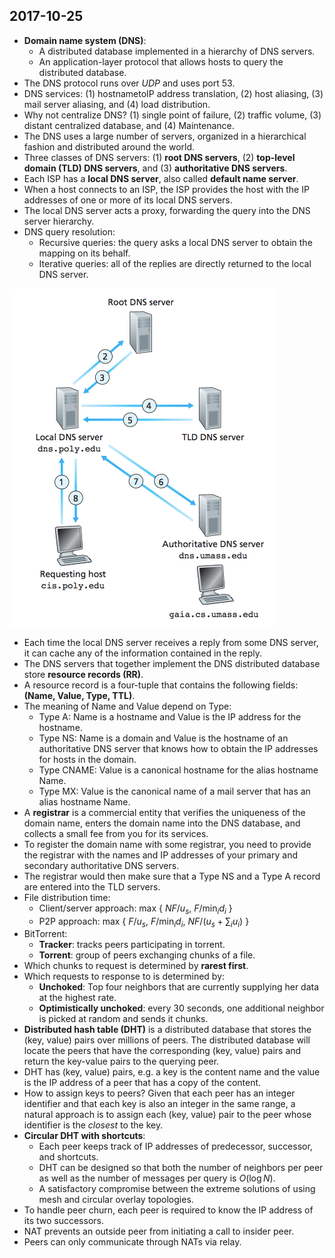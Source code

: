 ## 2017-10-25

- __Domain name system (DNS)__:
    - A distributed database implemented in a hierarchy of DNS servers.
    - An application-layer protocol that allows hosts to query the distributed database.
- The DNS protocol runs over _UDP_ and uses port 53.
- DNS services: (1) hostnametoIP address translation, (2) host aliasing, (3) mail server aliasing, and (4) load distribution.
- Why not centralize DNS? (1) single point of failure, (2) traffic volume, (3) distant centralized database, and (4) Maintenance.
- The DNS uses a large number of servers, organized in a hierarchical fashion and distributed around the world.
- Three classes of DNS servers: (1) __root DNS servers__, (2) __top-level domain (TLD) DNS servers__, and (3) __authoritative DNS servers__.
- Each ISP has a __local DNS server__, also called __default name server__.
- When a host connects to an ISP, the ISP provides the host with the IP addresses of one or more of its local DNS servers.
- The local DNS server acts a proxy, forwarding the query into the DNS server hierarchy.
- DNS query resolution:
    - Recursive queries: the query asks a local DNS server to obtain the mapping on its behalf.
    - Iterative queries: all of the replies are directly returned to the local DNS server.

![fig2-21.png](https://github.com/b00401062/b00401062.github.io/raw/master/Computer/Computer%20Networks/fig2-21.png)
- Each time the local DNS server receives a reply from some DNS server, it can cache any of the information contained in the reply.
- The DNS servers that together implement the DNS distributed database store __resource records (RR)__.
- A resource record is a four-tuple that contains the following fields: __(Name, Value, Type, TTL)__.
- The meaning of Name and Value depend on Type:
    - Type A: Name is a hostname and Value is the IP address for the hostname.
    - Type NS: Name is a domain and Value is the hostname of an authoritative DNS server that knows how to obtain the IP addresses for hosts in the domain.
    - Type CNAME: Value is a canonical hostname for the alias hostname Name.
    - Type MX: Value is the canonical name of a mail server that has an alias hostname Name.
- A __registrar__ is a commercial entity that verifies the uniqueness of the domain name, enters the domain name into the DNS database, and collects a small fee from you for its services.
- To register the domain name with some registrar, you need to provide the registrar with the names and IP addresses of your primary and secondary authoritative DNS servers.
- The registrar would then make sure that a Type NS and a Type A record are entered into the TLD servers.
- File distribution time:
    - Client/server approach: max { $NF/u_s$, $F/\min_i{d_i}$ }
    - P2P approach: max { $F/u_s$, $F/\min_i{d_i}$, $NF/(u_s + \sum_i u_i)$ }
- BitTorrent:
    - __Tracker__: tracks peers participating in torrent.
    - __Torrent__: group of peers exchanging chunks of a file.
- Which chunks to request is determined by __rarest first__.
- Which requests to response to is determined by:
    - __Unchoked__: Top four neighbors that are currently supplying her data at the highest rate.
    - __Optimistically unchoked__: every 30 seconds, one additional neighbor is picked at random and sends it chunks.
- __Distributed hash table (DHT)__ is a distributed database that stores the (key, value) pairs over millions of peers. The distributed database will locate the peers that have the corresponding (key, value) pairs and return the key-value pairs to the querying peer.
- DHT has (key, value) pairs, e.g. a key is the content name and the value is the IP address of a peer that has a copy of the content.
- How to assign keys to peers? Given that each peer has an integer identifier and that each key is also an integer in the same range, a natural approach is to assign each (key, value) pair to the peer whose identifier is the _closest_ to the key.
- __Circular DHT with shortcuts__:
    - Each peer keeps track of IP addresses of predecessor, successor, and shortcuts.
    - DHT can be designed so that both the number of neighbors per peer as well as the number of messages per query is $O(\log N)$.
    - A satisfactory compromise between the extreme solutions of using mesh and circular overlay topologies.
- To handle peer churn, each peer is required to know the IP address of its two successors.
- NAT prevents an outside peer from initiating a call to insider peer.
- Peers can only communicate through NATs via relay.
